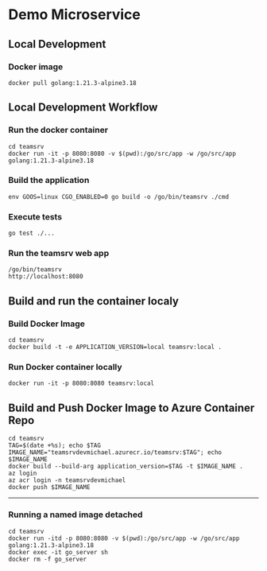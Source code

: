 # Demo Microservice

## Local Development

### Docker image

    docker pull golang:1.21.3-alpine3.18

## Local Development Workflow

### Run the docker container

    cd teamsrv
    docker run -it -p 8080:8080 -v $(pwd):/go/src/app -w /go/src/app golang:1.21.3-alpine3.18

### Build the application

    env GOOS=linux CGO_ENABLED=0 go build -o /go/bin/teamsrv ./cmd

### Execute tests

    go test ./...

### Run the teamsrv web app

    /go/bin/teamsrv
    http://localhost:8080

## Build and run the container localy

### Build Docker Image

    cd teamsrv
    docker build -t -e APPLICATION_VERSION=local teamsrv:local .
    
### Run Docker container locally

    docker run -it -p 8080:8080 teamsrv:local

## Build and Push Docker Image to Azure Container Repo

    cd teamsrv
    TAG=$(date +%s); echo $TAG
    IMAGE_NAME="teamsrvdevmichael.azurecr.io/teamsrv:$TAG"; echo $IMAGE_NAME
    docker build --build-arg application_version=$TAG -t $IMAGE_NAME .
    az login
    az acr login -n teamsrvdevmichael   
    docker push $IMAGE_NAME

---

### Running a named image detached

    cd teamsrv
    docker run -itd -p 8080:8080 -v $(pwd):/go/src/app -w /go/src/app golang:1.21.3-alpine3.18
    docker exec -it go_server sh
    docker rm -f go_server
